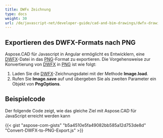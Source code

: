 ```yaml
---
title: DWFx Zeichnung
type: docs
weight: 30
url: /de/javascript-net/developer-guide/cad-and-bim-drawings/dwfx-drawing/
---
```


## **Exportieren des DWFX-Formats nach PNG**

Aspose.CAD für Javascript in Angular ermöglicht es Entwicklern, eine [DWFX](https://docs.fileformat.com/cad/dwfx/)-Datei in das [PNG](https://docs.fileformat.com/image/png/)-Format zu exportieren.
Die Vorgehensweise zur Konvertierung von [DWFX](https://docs.fileformat.com/cad/dwfx/) in [PNG](https://docs.fileformat.com/image/png/) ist wie folgt:

1. Laden Sie die [DWFX](https://docs.fileformat.com/cad/dwfx/)-Zeichnungsdatei mit der Methode **Image.load**.
2. Rufen Sie **Image.save** auf und übergeben Sie als zweiten Parameter ein Objekt von **PngOptions**.

## Beispielcode

Der folgende Code zeigt, wie das gleiche Ziel mit Aspose.CAD für JavaScript erreicht werden kann

{{< gist "aspose-com-gists" "b5a4510e5fa49082bb585a12d753de8d" "Convert-DWFX-to-PNG-Export.js" >}}
